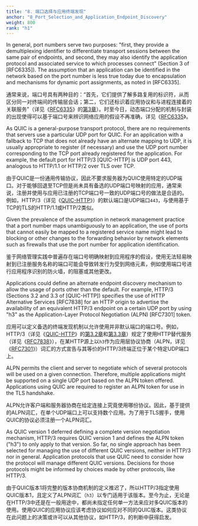 ```yaml
---
title: "8. 端口选择与应用终端发现"
anchor: "8_Port_Selection_and_Application_Endpoint_Discovery"
weight: 800
rank: "h1"
---
```


In general, port numbers serve two purposes: "first, they provide a demultiplexing identifier to differentiate transport sessions between the same pair of endpoints, and second, they may also identify the application protocol and associated service to which processes connect" (Section 3 of [RFC6335]). The assumption that an application can be identified in the network based on the port number is less true today due to encapsulation and mechanisms for dynamic port assignments, as noted in [RFC6335].

通常来说，端口号具有两种目的：“首先，它们提供了解多路复用的标识符，从而区分同一对终端间的传输层会话；第二，它们还标识着应用协议和与进程连接着的关联服务”（详见《[RFC6335]()》的[第3章]()）。时至今日，动态端口分配的机制与封装的出现使得可以基于端口号来辨识网络应用的假设不再准确，详见《[RFC6335]()》。

As QUIC is a general-purpose transport protocol, there are no requirements that servers use a particular UDP port for QUIC. For an application with a fallback to TCP that does not already have an alternate mapping to UDP, it is usually appropriate to register (if necessary) and use the UDP port number corresponding to the TCP port already registered for the application. For example, the default port for HTTP/3 [QUIC-HTTP] is UDP port 443, analogous to HTTP/1.1 or HTTP/2 over TLS over TCP.

由于QUIC是一份通用传输协议，因此不要求服务器为QUIC使用特定的UDP端口。对于能够回退至TCP但是尚未具有备选的UDP端口号映射的应用，通常来说，注册并使用与应用已注册的TCP端口号一致的UDP端口号的做法是合适的。例如，HTTP/3（详见《[QUIC-HTTP]()》）的默认端口是UDP端口`443`，与使用基于TCP的TLS的HTTP/1.1或HTTP/2类似。

Given the prevalence of the assumption in network management practice that a port number maps unambiguously to an application, the use of ports that cannot easily be mapped to a registered service name might lead to blocking or other changes to the forwarding behavior by network elements such as firewalls that use the port number for application identification.

鉴于网络管理实践中普遍存在端口号明确映射到应用程序的假设，使用无法轻易映射到已注册服务名称的端口可能会导致转发行为受到网络元素，例如使用端口号进行应用程序识别的防火墙，的阻塞或其他更改。

Applications could define an alternate endpoint discovery mechanism to allow the usage of ports other than the default. For example, HTTP/3 (Sections 3.2 and 3.3 of [QUIC-HTTP]) specifies the use of HTTP Alternative Services [RFC7838] for an HTTP origin to advertise the availability of an equivalent HTTP/3 endpoint on a certain UDP port by using "h3" as the Application-Layer Protocol Negotiation (ALPN) [RFC7301] token.

应用可以定义备选的终端发现机制以允许使用并非默认端口的端口号。例如，HTTP/3（详见《[QUIC-HTTP]()》的[第3.2章]()和[第3.3章]()）规定了使用HTTP替代服务（详见《[RFC7838]()》），在某HTTP源上以`h3`作为应用层协议协商（ALPN，详见《[RFC7301]()》）词汇的方式宣告与其等价的HTTP/3终端正位于某个特定UDP端口上。

ALPN permits the client and server to negotiate which of several protocols will be used on a given connection. Therefore, multiple applications might be supported on a single UDP port based on the ALPN token offered. Applications using QUIC are required to register an ALPN token for use in the TLS handshake.

ALPN允许客户端和服务器协商在给定连接上究竟使用哪份协议。因此，基于提供的ALPN词汇，在单个UDP端口上可以支持数个应用。为了用于TLS握手，使用QUIC的协议必须注册一个ALPN词汇。

As QUIC version 1 deferred defining a complete version negotiation mechanism, HTTP/3 requires QUIC version 1 and defines the ALPN token ("h3") to only apply to that version. So far, no single approach has been selected for managing the use of different QUIC versions, neither in HTTP/3 nor in general. Application protocols that use QUIC need to consider how the protocol will manage different QUIC versions. Decisions for those protocols might be informed by choices made by other protocols, like HTTP/3.

由于QUIC版本1将完整的版本协商机制的定义推迟了，所以HTTP/3指定使用QUIC版本1，且定义了ALPN词汇（`h3`）以专门适用于该版本。至今为止，无论是在HTTP/3中还是在一般用途中，都尚未指定任何单一方法来应对多QUIC版本的使用。使用QUIC的应用协议应该考虑协议如何应对不同的QUIC版本。这类协议在此问题上的决策或许可以从其他协议，如HTTP/3，的判断中获得启发。
